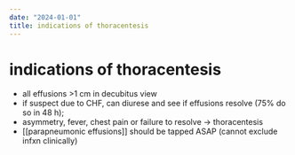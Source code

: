 ```yaml
---
date: "2024-01-01"
title: indications of thoracentesis
---
```


# indications of thoracentesis

* all effusions >1 cm in decubitus view
* if suspect due to CHF, can diurese and see if effusions resolve (75% do so in 48 h); 
* asymmetry, fever, chest pain or failure to resolve → thoracentesis
* [[parapneumonic effusions]] should be tapped ASAP (cannot exclude infxn clinically)
